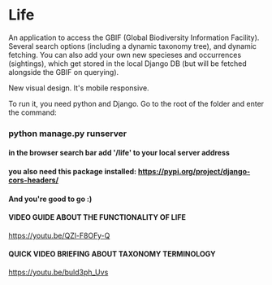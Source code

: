 # Life

An application to access the GBIF (Global Biodiversity Information Facility).
Several search options (including a dynamic taxonomy tree), and dynamic fetching.
You can also add your own new specieses and occurrences (sightings), which get stored in the local Django DB (but will be fetched alongside the GBIF on querying).

New visual design. It's mobile responsive.

To run it, you need python and Django.
Go to the root of the folder and enter the command:

### python manage.py runserver
#### in the browser search bar add '/life' to your local server address

#### you also need this package installed: https://pypi.org/project/django-cors-headers/

#### And you're good to go :)

#### VIDEO GUIDE ABOUT THE FUNCTIONALITY OF LIFE
https://youtu.be/QZl-F8OFy-Q

#### QUICK VIDEO BRIEFING ABOUT TAXONOMY TERMINOLOGY
https://youtu.be/buld3ph_Uvs
